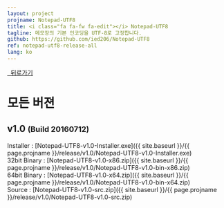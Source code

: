 ```yaml
---
layout: project
projname: Notepad-UTF8
title: <i class="fa fa-fw fa-edit"></i> Notepad-UTF8
tagline: 메모장의 기본 인코딩을 UTF-8로 고정합니다.
github: https://github.com/ied206/Notepad-UTF8
ref: notepad-utf8-release-all
lang: ko
---
```


<a href="{{ site.baseurl }}/{{ page.projname }}" class="btn-dark"><i class="fa fa-fw fa-chevron-left"></i>&nbsp;&nbsp;뒤로가기</a>

# <i class="fa fa-fw fa-history"></i> 모든 버젼

## v1.0 <small>(Build 20160712)</small>
Installer : [Notepad-UTF8-v1.0-Installer.exe]({{ site.baseurl }}/{{ page.projname }}/release/v1.0/Notepad-UTF8-v1.0-Installer.exe)  
32bit Binary : [Notepad-UTF8-v1.0-x86.zip]({{ site.baseurl }}/{{ page.projname }}/release/v1.0/Notepad-UTF8-v1.0-bin-x86.zip)  
64bit Binary : [Notepad-UTF8-v1.0-x64.zip]({{ site.baseurl }}/{{ page.projname }}/release/v1.0/Notepad-UTF8-v1.0-bin-x64.zip)  
Source : [Notepad-UTF8-v1.0-src.zip]({{ site.baseurl }}/{{ page.projname }}/release/v1.0/Notepad-UTF8-v1.0-src.zip)  
